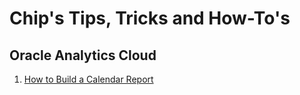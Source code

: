 # Chip's Tips, Tricks and How-To's

## Oracle Analytics Cloud

1. [How to Build a Calendar Report](https://chipbaber.github.io/tips_tricks_howtos/analytics/calendar_rpt/calendar_rpt.md)

